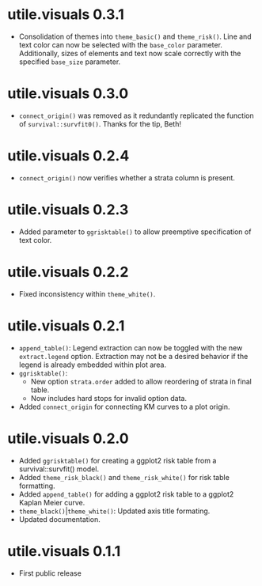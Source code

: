 # utile.visuals 0.3.1
* Consolidation of themes into `theme_basic()` and `theme_risk()`. Line and text color can now be selected with the `base_color` parameter. Additionally, sizes of elements and text now scale correctly with the specified `base_size` parameter.

# utile.visuals 0.3.0
* `connect_origin()` was removed as it redundantly replicated the function of `survival::survfit0()`. Thanks for the tip, Beth!

# utile.visuals 0.2.4
* `connect_origin()` now verifies whether a strata column is present.

# utile.visuals 0.2.3
* Added parameter to `ggrisktable()` to allow preemptive specification of text color.

# utile.visuals 0.2.2
* Fixed inconsistency within `theme_white()`.

# utile.visuals 0.2.1
* `append_table()`: Legend extraction can now be toggled with the new `extract.legend` option. Extraction may not be a desired behavior if the legend is already embedded within plot area.
* `ggrisktable()`:
  - New option `strata.order` added to allow reordering of strata in final table.
  - Now includes hard stops for invalid option data.
* Added `connect_origin` for connecting KM curves to a plot origin.

# utile.visuals 0.2.0
* Added `ggrisktable()` for creating a ggplot2 risk table from a survival::survfit() model.
* Added `theme_risk_black()` and `theme_risk_white()` for risk table formatting.
* Added `append_table()` for adding a ggplot2 risk table to a ggplot2 Kaplan Meier curve.
* `theme_black()`|`theme_white()`: Updated axis title formating.
* Updated documentation.

# utile.visuals 0.1.1
* First public release
